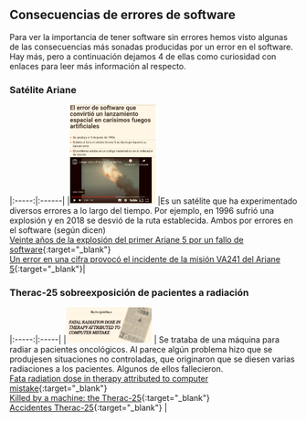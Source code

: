 ## Consecuencias de errores de software
Para ver la importancia de tener software sin errores hemos visto algunas de las consecuencias más sonadas producidas por un error en el software. Hay más, pero a continuación dejamos 4 de ellas como curiosidad con enlaces para leer más información al respecto.

### Satélite Ariane


|:-----:|:------|
|<img src="../assets/img/noticiaAriane.jpeg" width="150px" alt="Imagen de una noticia sobre el Ariane">           |Es un satélite que ha experimentado diversos errores a lo largo del tiempo. Por ejemplo, en 1996 sufrió una explosión y en 2018 se desvió de la ruta establecida. Ambos por errores en el software (según dicen)<br />[Veinte años de la explosión del primer Ariane 5 por un fallo de software](https://www.microsiervos.com/archivo/espacio/veinte-anos-explosion-primer-ariane-5-por-fallo-software.html){:target="_blank"}<br />[Un error en una cifra provocó el incidente de la misión VA241 del Ariane 5](https://danielmarin.naukas.com/2018/02/25/un-error-en-una-cifra-provoco-el-incidente-de-la-mision-va241-del-ariane-5/){:target="_blank"}|

### Therac-25 sobreexposición de pacientes a radiación


|:-----:|:-----|
|<img src="../assets/img/noticiaRadiacion.jpeg" width="150px" alt="Imagen de una noticia sobre el Ariane"> | Se trataba de una máquina para radiar a pacientes oncológicos. Al parece algún problema hizo que se produjesen situaciones no controladas, que originaron que se diesen varias radiaciones a los pacientes. Algunos de ellos fallecieron.<br />[Fata radiation dose in therapy attributed to computer mistake](https://www.nytimes.com/1986/06/21/us/fatal-radiation-dose-in-therapy-attributed-to-computer-mistake.html?searchResultPosition=1){:target="_blank"}<br />[Killed by a machine: the Therac-25](https://hackaday.com/2015/10/26/killed-by-a-machine-the-therac-25/){:target="_blank"}<br />[Accidentes Therac-25](https://lsi2.ugr.es/mvega/docis/aluwork/roddesastres/therac.htm){:target="_blank"}
|
